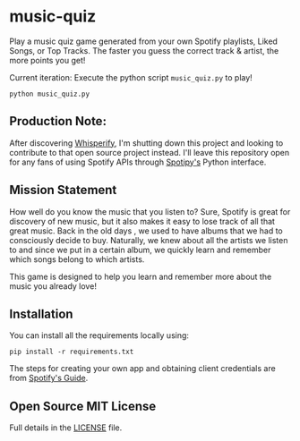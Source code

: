 # music-quiz

Play a music quiz game generated from your own Spotify playlists, Liked Songs, or Top Tracks.
  The faster you guess the correct track & artist, the more points you get!
 
Current iteration: Execute the python script `music_quiz.py` to play!

```
python music_quiz.py
```

## Production Note:

After discovering <a href='whisperify.net'>Whisperify</a>, I'm shutting down this project and
 looking to contribute to that open source project instead. I'll leave this repository open for
  any fans of using Spotify APIs through <a href='https://spotipy.readthedocs.io/'>Spotipy's</a> 
   Python interface.


## Mission Statement

How well do you know the music that you listen to?  Sure, Spotify is great for discovery of new
 music, but it also makes it easy to lose track of all that great music.  Back in the old days
  , we used to have albums that we had to consciously decide to buy.  Naturally, we knew about all 
   the artists we listen to and since we put in a certain album, we quickly learn and remember which
    songs belong to which artists.  
    
This game is designed to help you learn and remember more about the music you already love!


## Installation

You can install all the requirements locally using:
```
pip install -r requirements.txt    
```

The steps for creating your own app and obtaining client credentials are from <a href='https://developer.spotify.com/documentation/web-api/quick-start/'> Spotify's Guide</a>.

## Open Source MIT License

Full details in the [LICENSE](LICENSE) file.